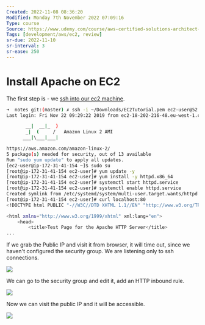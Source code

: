 ```yaml
---
Created: 2022-11-08 08:36:20
Modified: Monday 7th November 2022 07:09:16
Type: course
Source: https://www.udemy.com/course/aws-certified-solutions-architect-associate-saa-c01/?xref=E0Aed11STH4LPUQvCz0GJFABTmM=
Tags: [development/aws/ec2, review]
sr-due: 2022-11-10
sr-interval: 3
sr-ease: 250
---
```


# Install Apache on EC2

The first step is - we [ssh into our ec2 machine](06-ssh-overview.md).

```bash
➜  notes git:(master) ✗ ssh -i ~/Downloads/EC2Tutorial.pem ec2-user@52.211.212.92
Last login: Fri Nov 22 09:29:22 2019 from ec2-18-202-216-48.eu-west-1.compute.amazonaws.com

       __|  __|_  )
       _|  (     /   Amazon Linux 2 AMI
      ___|\___|___|

https://aws.amazon.com/amazon-linux-2/
5 package(s) needed for security, out of 13 available
Run "sudo yum update" to apply all updates.
[ec2-user@ip-172-31-41-154 ~]$ sudo su
[root@ip-172-31-41-154 ec2-user]# yum update -y
[root@ip-172-31-41-154 ec2-user]# yum install -y httpd.x86_64
[root@ip-172-31-41-154 ec2-user]# systemctl start httpd.service
[root@ip-172-31-41-154 ec2-user]# systemctl enable httpd.service
Created symlink from /etc/systemd/system/multi-user.target.wants/httpd.service to /usr/lib/systemd/system/httpd.service.
[root@ip-172-31-41-154 ec2-user]# curl localhost:80
<!DOCTYPE html PUBLIC "-//W3C//DTD XHTML 1.1//EN" "http://www.w3.org/TR/xhtml11/DTD/xhtml11.dtd">

<html xmlns="http://www.w3.org/1999/xhtml" xml:lang="en">
	<head>
		<title>Test Page for the Apache HTTP Server</title>
...


```

If we grab the Public IP and visit it from browser, it will time out, since we haven't configured the security group. We are listening only to ssh connections.

![](../../../images/2019-11-22-12-05-34.png)

We can go to the security group and edit it, add an HTTP inbound rule.

![](../../../images/2019-11-22-12-06-33.png)

Now we can visit the public IP and it will be accessible.

![](../../../images/2019-11-22-12-07-24.png)